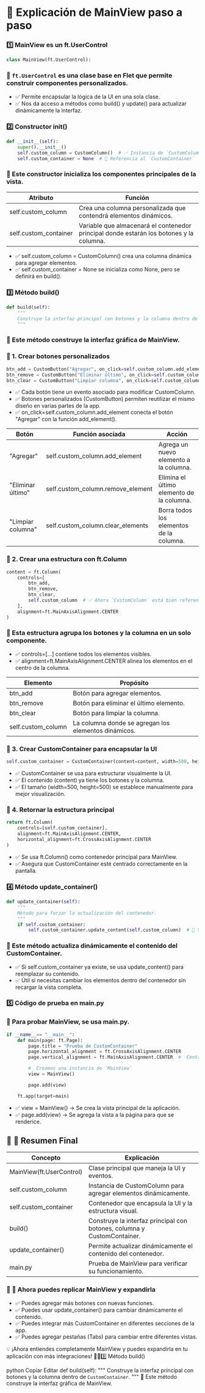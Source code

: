 # 📌 Explicación de MainView paso a paso
### 1️⃣ MainView es un ft.UserControl
```py
class MainView(ft.UserControl):
```
### 📌 ``ft.UserControl`` es una clase base en Flet que permite construir componentes personalizados.
- ✅ Permite encapsular la lógica de la UI en una sola clase.
- ✅ Nos da acceso a métodos como build() y update() para actualizar dinámicamente la interfaz.

### 2️⃣ Constructor __init__()
```py
def __init__(self):
    super().__init__()
    self.custom_column = CustomColumn()  # ✅ Instancia de `CustomColumn`
    self.custom_container = None  # 🔹 Referencia al `CustomContainer`
```
### 📌 Este constructor inicializa los componentes principales de la vista.

|Atributo|	Función|
| ---- | ---- |
|self.custom_column|	Crea una columna personalizada que contendrá elementos dinámicos.|
|self.custom_container|	Variable que almacenará el contenedor principal donde estarán los botones y la columna.|


- ✅ self.custom_column = CustomColumn() crea una columna dinámica para agregar elementos.
- ✅ self.custom_container = None se inicializa como None, pero se definirá en build().


### 3️⃣ Método build()
```py
def build(self):
    """
    Construye la interfaz principal con botones y la columna dentro de `CustomContainer`.
    """
```
### 📌 Este método construye la interfaz gráfica de MainView.

### 📍 1. Crear botones personalizados
```py
btn_add = CustomButton("Agregar", on_click=self.custom_column.add_element, bgcolor=ft.colors.GREEN_500)
btn_remove = CustomButton("Eliminar último", on_click=self.custom_column.remove_element, bgcolor=ft.colors.RED_500)
btn_clear = CustomButton("Limpiar columna", on_click=self.custom_column.clear_elements, bgcolor=ft.colors.ORANGE_500)
```

- ✅ Cada botón tiene un evento asociado para modificar CustomColumn.
- ✅ Botones personalizados (CustomButton) permiten reutilizar el mismo diseño en varias partes de la app.
- ✅ on_click=self.custom_column.add_element conecta el botón "Agregar" con la función add_element().

|Botón	| Función asociada| Acción|
|---- | ---- | ---- |
|"Agregar"|	self.custom_column.add_element|	Agrega un nuevo elemento a la columna.|
|"Eliminar último"|	self.custom_column.remove_element|	Elimina el último elemento de la columna.|
|"Limpiar columna"|	self.custom_column.clear_elements|	Borra todos los elementos de la columna.|

### 📍 2. Crear una estructura con ft.Column

```py
content = ft.Column(
    controls=[
        btn_add,
        btn_remove,
        btn_clear,
        self.custom_column  # ✅ Ahora `CustomColumn` está bien referenciado
    ],
    alignment=ft.MainAxisAlignment.CENTER
)
```

### 📌 Esta estructura agrupa los botones y la columna en un solo componente.
- ✅ controls=[...] contiene todos los elementos visibles.
- ✅ alignment=ft.MainAxisAlignment.CENTER alinea los elementos en el centro de la columna.

| Elemento| 	Propósito |
| ---- | ---- |
| btn_add|	Botón para agregar elementos. |
| btn_remove|	Botón para eliminar el último elemento.|
| btn_clear|	Botón para limpiar la columna.|
| self.custom_column|	La columna donde se agregan los elementos dinámicos.|


### 📍 3. Crear CustomContainer para encapsular la UI
```py
self.custom_container = CustomContainer(content=content, width=500, height=500)
```

- ✅ CustomContainer se usa para estructurar visualmente la UI.
- ✅ El contenido (content) ya tiene los botones y la columna.
- ✅ El tamaño (width=500, height=500) se establece manualmente para mejor visualización.

### 📍 4. Retornar la estructura principal

```py
return ft.Column(  
    controls=[self.custom_container], 
    alignment=ft.MainAxisAlignment.CENTER,
    horizontal_alignment=ft.CrossAxisAlignment.CENTER
)
```

- ✅ Se usa ft.Column() como contenedor principal para MainView.
- ✅ Asegura que CustomContainer esté centrado correctamente en la pantalla.

### 4️⃣ Método update_container()
```py
def update_container(self):
    """
    Método para forzar la actualización del contenedor.
    """
    if self.custom_container:
        self.custom_container.update_content(self.custom_column)  # 🔹 Se actualiza el contenido dinámicamente
```

### 📌 Este método actualiza dinámicamente el contenido del CustomContainer.
- ✅ Si self.custom_container ya existe, se usa update_content() para reemplazar su contenido.
- ✅ Útil si necesitas cambiar los elementos dentro del contenedor sin recargar la vista completa.

### 5️⃣ Código de prueba en main.py
### 📌 Para probar MainView, se usa main.py.
```py
if __name__== "__main__":
    def main(page: ft.Page):
        page.title = "Prueba de CustomContainer"
        page.horizontal_alignment = ft.CrossAxisAlignment.CENTER
        page.vertical_alignment = ft.MainAxisAlignment.CENTER  #  Centramos todo

        #  Creamos una instancia de `MainView`
        view = MainView()

        page.add(view)  

    ft.app(target=main)
```

- ✅ view = MainView() → Se crea la vista principal de la aplicación.
- ✅ page.add(view) → Se agrega la vista a la página para que se renderice.

## 📌 🚀 Resumen Final
| Concepto |	Explicación |
| ---- | ---- |
| MainView(ft.UserControl) |	Clase principal que maneja la UI y eventos. |
| self.custom_column |	Instancia de CustomColumn para agregar elementos dinámicamente. |
| self.custom_container |	Contenedor que encapsula la UI y la estructura visual. |
| build() |	Construye la interfaz principal con botones, columna y CustomContainer. |
| update_container() |	Permite actualizar dinámicamente el contenido del contenedor. |
| main.py |	Prueba de MainView para verificar su funcionamiento. |


### 📌 🚀 Ahora puedes replicar MainView y expandirla
- ✅ Puedes agregar más botones con nuevas funciones.
- ✅ Puedes usar update_container() para cambiar dinámicamente el contenido.
- ✅ Puedes integrar más CustomContainer en diferentes secciones de la app.
- ✅ Puedes agregar pestañas (Tabs) para cambiar entre diferentes vistas.

💡 ¡Ahora entiendes completamente MainView y puedes expandirla en tu aplicación con más integraciones! 🚀🔥3️⃣ Método build()


python
Copiar
Editar
def build(self):
    """
    Construye la interfaz principal con botones y la columna dentro de `CustomContainer`.
    """
📌 Este método construye la interfaz gráfica de MainView.

